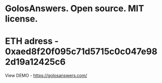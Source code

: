 # GolosAnswers. Open source. MIT license.

# ETH adress - 0xaed8f20f095c71d5715c0c047e982d19a12425c6

View DEMO - https://golosanswers.com/
